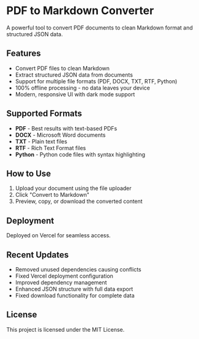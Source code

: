 # PDF to Markdown Converter

A powerful tool to convert PDF documents to clean Markdown format and structured JSON data.

## Features

- Convert PDF files to clean Markdown
- Extract structured JSON data from documents
- Support for multiple file formats (PDF, DOCX, TXT, RTF, Python)
- 100% offline processing - no data leaves your device
- Modern, responsive UI with dark mode support

## Supported Formats

- **PDF** - Best results with text-based PDFs
- **DOCX** - Microsoft Word documents
- **TXT** - Plain text files
- **RTF** - Rich Text Format files
- **Python** - Python code files with syntax highlighting

## How to Use

1. Upload your document using the file uploader
2. Click "Convert to Markdown"
3. Preview, copy, or download the converted content

## Deployment

Deployed on Vercel for seamless access.

## Recent Updates

- Removed unused dependencies causing conflicts
- Fixed Vercel deployment configuration
- Improved dependency management
- Enhanced JSON structure with full data export
- Fixed download functionality for complete data

## License

This project is licensed under the MIT License.
